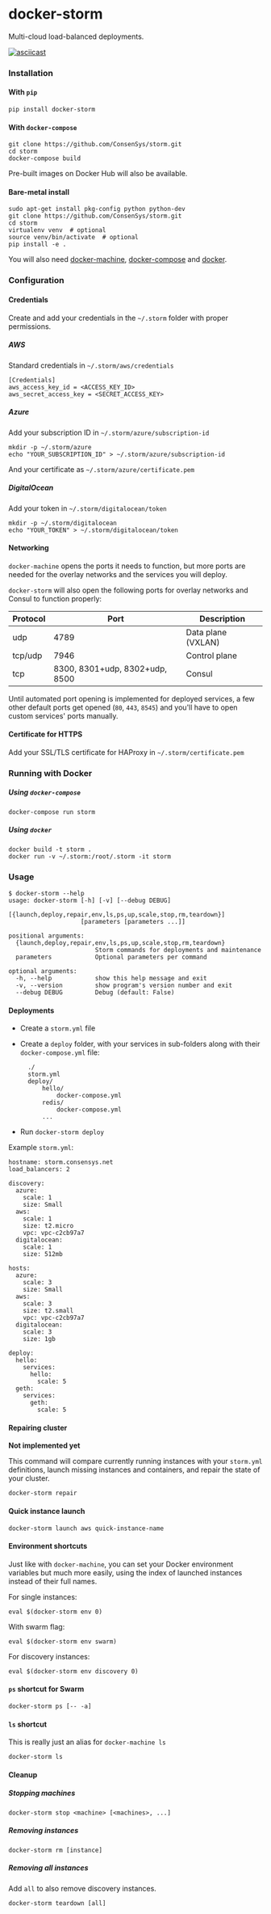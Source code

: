 docker-storm
============

Multi-cloud load-balanced deployments.

[![asciicast](https://asciinema.org/a/4rn6431m27q8l8vkr1dbox80x.png)](https://asciinema.org/a/4rn6431m27q8l8vkr1dbox80x)

### Installation

#### With `pip`
```
pip install docker-storm
```

#### With `docker-compose`
```
git clone https://github.com/ConsenSys/storm.git
cd storm
docker-compose build
```

Pre-built images on Docker Hub will also be available.

#### Bare-metal install
```
sudo apt-get install pkg-config python python-dev
git clone https://github.com/ConsenSys/storm.git
cd storm
virtualenv venv  # optional
source venv/bin/activate  # optional
pip install -e .
```
You will also need [docker-machine](https://docs.docker.com/machine/), [docker-compose](https://docs.docker.com/compose/install/) and [docker](https://docs.docker.com/installation/ubuntulinux/).

### Configuration
#### Credentials
Create and add your credentials in the `~/.storm` folder with proper permissions.

##### AWS
Standard credentials in `~/.storm/aws/credentials`
```
[Credentials]
aws_access_key_id = <ACCESS_KEY_ID>
aws_secret_access_key = <SECRET_ACCESS_KEY>
```

##### Azure
Add your subscription ID in `~/.storm/azure/subscription-id`
```
mkdir -p ~/.storm/azure
echo "YOUR_SUBSCRIPTION_ID" > ~/.storm/azure/subscription-id
```
And your certificate as `~/.storm/azure/certificate.pem`

##### DigitalOcean
Add your token in `~/.storm/digitalocean/token`
```
mkdir -p ~/.storm/digitalocean
echo "YOUR_TOKEN" > ~/.storm/digitalocean/token
```

#### Networking
`docker-machine` opens the ports it needs to function, but more ports are needed for the overlay networks and the services you will deploy.

`docker-storm` will also open the following ports for overlay networks and Consul to function properly:

| Protocol | Port                           | Description        |
| -------- | ------------------------------ | ------------------ |
| udp      | 4789                           | Data plane (VXLAN) |
| tcp/udp  | 7946                           | Control plane      |
| tcp      | 8300, 8301+udp, 8302+udp, 8500 | Consul             |

Until automated port opening is implemented for deployed services, a few other default ports get opened (`80`, `443`, `8545`) and you'll have to open custom services' ports manually.

#### Certificate for HTTPS
Add your SSL/TLS certificate for HAProxy in `~/.storm/certificate.pem`

### Running with Docker

##### Using `docker-compose`
```
docker-compose run storm
```

##### Using `docker`
```
docker build -t storm .
docker run -v ~/.storm:/root/.storm -it storm
```

### Usage
```
$ docker-storm --help
usage: docker-storm [-h] [-v] [--debug DEBUG]
                    [{launch,deploy,repair,env,ls,ps,up,scale,stop,rm,teardown}]
                    [parameters [parameters ...]]

positional arguments:
  {launch,deploy,repair,env,ls,ps,up,scale,stop,rm,teardown}
                        Storm commands for deployments and maintenance
  parameters            Optional parameters per command

optional arguments:
  -h, --help            show this help message and exit
  -v, --version         show program's version number and exit
  --debug DEBUG         Debug (default: False)
```

#### Deployments

- Create a `storm.yml` file
- Create a `deploy` folder, with your services in sub-folders along with their `docker-compose.yml` file:

        ./
        storm.yml
        deploy/
            hello/
                docker-compose.yml
            redis/
                docker-compose.yml
            ...

- Run `docker-storm deploy`

Example `storm.yml`:
```
hostname: storm.consensys.net
load_balancers: 2

discovery:
  azure:
    scale: 1
    size: Small
  aws:
    scale: 1
    size: t2.micro
    vpc: vpc-c2cb97a7
  digitalocean:
    scale: 1
    size: 512mb

hosts:
  azure:
    scale: 3
    size: Small
  aws:
    scale: 3
    size: t2.small
    vpc: vpc-c2cb97a7
  digitalocean:
    scale: 3
    size: 1gb

deploy:
  hello:
    services:
      hello:
        scale: 5
  geth:
    services:
      geth:
        scale: 5
```

#### Repairing cluster
**Not implemented yet**

This command will compare currently running instances with your `storm.yml` definitions, launch missing instances and containers, and repair the state of your cluster.
```
docker-storm repair
```

#### Quick instance launch
```
docker-storm launch aws quick-instance-name
```

#### Environment shortcuts
Just like with `docker-machine`, you can set your Docker environment variables but much more easily, using the index of launched instances instead of their full names.

For single instances:
```
eval $(docker-storm env 0)
```
With swarm flag:
```
eval $(docker-storm env swarm)
```
For discovery instances:
```
eval $(docker-storm env discovery 0)
```

#### `ps` shortcut for Swarm
```
docker-storm ps [-- -a]
```

#### `ls` shortcut
This is really just an alias for `docker-machine ls`
```
docker-storm ls
```

#### Cleanup

##### Stopping machines
```
docker-storm stop <machine> [<machines>, ...]
```

##### Removing instances
```
docker-storm rm [instance]
```

##### Removing all instances
Add `all` to also remove discovery instances.
```
docker-storm teardown [all]
```
